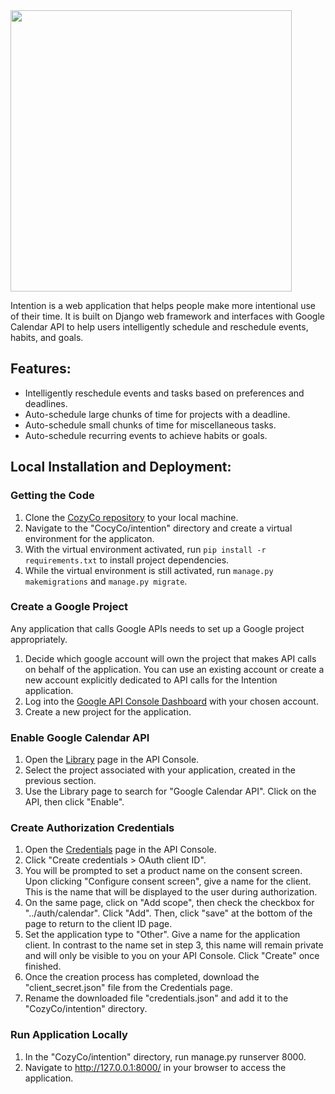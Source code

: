 <img src="https://drive.google.com/uc?export=view&id=1qnlK7Dll-NtvVySyRckIz7255SdjZegi" width="450">

Intention is a web application that helps people make more intentional use of their time. It is built on Django web framework and interfaces with Google Calendar API to help users intelligently schedule and reschedule events, habits, and goals.

## Features:

- Intelligently reschedule events and tasks based on preferences and deadlines.
- Auto-schedule large chunks of time for projects with a deadline.
- Auto-schedule small chunks of time for miscellaneous tasks.
- Auto-schedule recurring events to achieve habits or goals.

## Local Installation and Deployment:

### Getting the Code
1. Clone the [CozyCo repository](https://github.com/StanfordCS194/CozyCo.git) to your local machine.
2. Navigate to the "CocyCo/intention" directory and create a virtual environment for the applicaton.
3. With the virtual environment activated, run ```pip install -r requirements.txt``` to install project dependencies.
4. While the virtual environment is still activated, run ```manage.py makemigrations``` and ```manage.py migrate```. 

### Create a Google Project
Any application that calls Google APIs needs to set up a Google project appropriately. 
1. Decide which google account will own the project that makes API calls on behalf of the application. You can use an existing account or create a new account explicitly dedicated to API calls for the Intention application.
2. Log into the [Google API Console Dashboard](https://console.developers.google.com/apis/dashboard?project=intention-webapp) with your chosen account.
3. Create a new project for the application.

### Enable Google Calendar API
1. Open the [Library](https://console.developers.google.com/apis/library?refresh=1) page in the API Console.
2. Select the project associated with your application, created in the previous section.
3. Use the Library page to search for "Google Calendar API". Click on the API, then click "Enable".

### Create Authorization Credentials
1. Open the [Credentials](https://console.developers.google.com/apis/credentials?refresh=1) page in the API Console.
2. Click "Create credentials > OAuth client ID".
3. You will be prompted to set a product name on the consent screen. Upon clicking "Configure consent screen", give a name for the client. This is the name that will be displayed to the user during authorization.
4. On the same page, click on "Add scope", then check the checkbox for "../auth/calendar". Click "Add". Then, click "save" at the bottom of the page to return to the client ID page.
3. Set the application type to "Other". Give a name for the application client. In contrast to the name set in step 3, this name will remain private and will only be visible to you on your API Console. Click "Create" once finished.
4. Once the creation process has completed, download the "client_secret.json" file from the Credentials page.
5. Rename the downloaded file "credentials.json" and add it to the "CozyCo/intention" directory.

### Run Application Locally
1. In the "CozyCo/intention" directory, run manage.py runserver 8000.
2. Navigate to http://127.0.0.1:8000/ in your browser to access the application.
